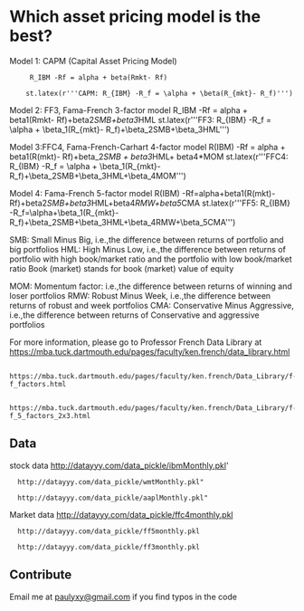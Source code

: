 # Which asset pricing model is the best?

Model 1:  CAPM (Capital Asset Pricing Model)

         R_IBM -Rf = alpha + beta(Rmkt- Rf)
         
        st.latex(r'''CAPM: R_{IBM} -R_f = \alpha + \beta(R_{mkt}- R_f)''')

Model 2: FF3, Fama-French 3-factor model 
         R_IBM -Rf = alpha + beta1(Rmkt- Rf)+beta2*SMB+beta3*HML
      st.latex(r'''FF3: R_{IBM} -R_f = \alpha + \beta_1(R_{mkt}- R_f)+\beta_2SMB+\beta_3HML''')

Model 3:FFC4, Fama-French-Carhart 4-factor model 
         R(IBM) -Rf = alpha + beta1(R(mkt)- Rf)+beta_2*SMB + beta3*HML+ beta4*MOM
        st.latex(r'''FFC4: R_{IBM} -R_f = \alpha + \beta_1(R_{mkt}- R_f)+\beta_2SMB+\beta_3HML+\beta_4MOM''')

Model 4: Fama-French 5-factor model
       R(IBM) -Rf=alpha+beta1(R(mkt)- Rf)+beta2*SMB+beta3*HML+beta4*RMW+beta5*CMA
       st.latex(r'''FF5: R_{IBM} -R_f=\alpha+\beta_1(R_{mkt}- R_f)+\beta_2SMB+\beta_3HML+\beta_4RMW+\beta_5CMA''')

   SMB: Small Minus Big, i.e.,the difference between returns of portfolio and big portfolios
   HML: High Minus  Low, i.e.,the difference between returns of portfolio with high book/market ratio
                      and the portfolio with low book/market ratio
                    Book (market) stands for book (market) value of equity

   MOM: Momentum factor: i.e.,the difference between returns of winning and loser portfolios
   RMW: Robust Minus Week, i.e.,the difference between returns of robust and week portfolios
   CMA: Conservative Minus Aggressive, i.e.,the difference between returns of Conservative and aggressive portfolios

 For more information, please go to Professor French Data Library at
     https://mba.tuck.dartmouth.edu/pages/faculty/ken.french/data_library.html

     https://mba.tuck.dartmouth.edu/pages/faculty/ken.french/Data_Library/f-f_factors.html

     https://mba.tuck.dartmouth.edu/pages/faculty/ken.french/Data_Library/f-f_5_factors_2x3.html

## Data
   stock data 
      http://datayyy.com/data_pickle/ibmMonthly.pkl'

      http://datayyy.com/data_pickle/wmtMonthly.pkl"

      http://datayyy.com/data_pickle/aaplMonthly.pkl"

  Market data 
      http://datayyy.com/data_pickle/ffc4monthly.pkl

      http://datayyy.com/data_pickle/ff5monthly.pkl

      http://datayyy.com/data_pickle/ff3monthly.pkl

## Contribute

   Email me at paulyxy@gmail.com if you find typos in the code 

